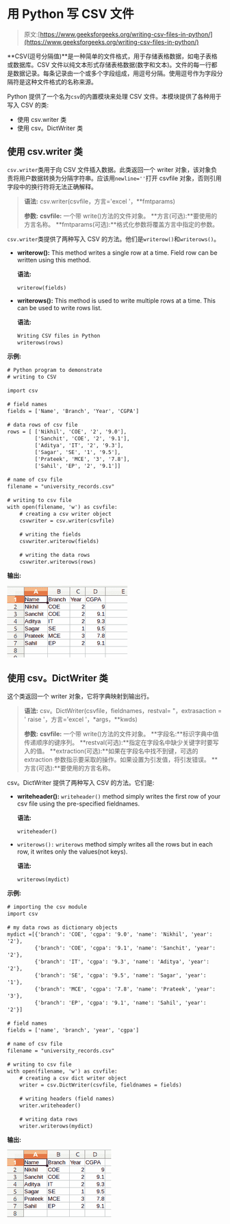 # 用 Python 写 CSV 文件

> 原文:[https://www.geeksforgeeks.org/writing-csv-files-in-python/](https://www.geeksforgeeks.org/writing-csv-files-in-python/)

**CSV(逗号分隔值)**是一种简单的文件格式，用于存储表格数据，如电子表格或数据库。CSV 文件以纯文本形式存储表格数据(数字和文本)。文件的每一行都是数据记录。每条记录由一个或多个字段组成，用逗号分隔。使用逗号作为字段分隔符是这种文件格式的名称来源。

Python 提供了一个名为`csv`的内置模块来处理 CSV 文件。本模块提供了各种用于写入 CSV 的类:

*   使用 csv.writer 类
*   使用 csv。DictWriter 类

## 使用 csv.writer 类

`csv.writer`类用于向 CSV 文件插入数据。此类返回一个 writer 对象，该对象负责将用户数据转换为分隔字符串。应该用`newline=''`打开 csvfile 对象，否则引用字段中的换行符将无法正确解释。

> **语法:** csv.writer(csvfile，方言='excel '，**fmtparams)
> 
> **参数:**
> **csvfile:** 一个带 write()方法的文件对象。
> **方言(可选):**要使用的方言名称。
> **fmtparams(可选):**格式化参数将覆盖方言中指定的参数。

`csv.writer`类提供了两种写入 CSV 的方法。他们是`writerow()`和`writerows()`。

*   **writerow():** This method writes a single row at a time. Field row can be written using this method.

    **语法:**

    ```
    writerow(fields)

    ```

*   **writerows():** This method is used to write multiple rows at a time. This can be used to write rows list.

    **语法:**

    ```
    Writing CSV files in Python
    writerows(rows)

    ```

**示例:**

```
# Python program to demonstrate
# writing to CSV

import csv 

# field names 
fields = ['Name', 'Branch', 'Year', 'CGPA'] 

# data rows of csv file 
rows = [ ['Nikhil', 'COE', '2', '9.0'], 
         ['Sanchit', 'COE', '2', '9.1'], 
         ['Aditya', 'IT', '2', '9.3'], 
         ['Sagar', 'SE', '1', '9.5'], 
         ['Prateek', 'MCE', '3', '7.8'], 
         ['Sahil', 'EP', '2', '9.1']] 

# name of csv file 
filename = "university_records.csv"

# writing to csv file 
with open(filename, 'w') as csvfile: 
    # creating a csv writer object 
    csvwriter = csv.writer(csvfile) 

    # writing the fields 
    csvwriter.writerow(fields) 

    # writing the data rows 
    csvwriter.writerows(rows)
```

**输出:**

![python-write-to-csv](img/c9a01ba26bd3365fe11cbb9386a6c746.png)

## 使用 csv。DictWriter 类

这个类返回一个 writer 对象，它将字典映射到输出行。

> **语法:** csv。DictWriter(csvfile，fieldnames，restval= "，extrasaction = ' raise '，方言='excel '，*args，**kwds)
> 
> **参数:**
> **csvfile:** 一个带 write()方法的文件对象。
> **字段名:**标识字典中值传递顺序的键序列。
> **restval(可选):**指定在字段名中缺少关键字时要写入的值。
> **extraction(可选):**如果在字段名中找不到键，可选的 extraction 参数指示要采取的操作。如果设置为引发值，将引发错误。
> **方言(可选):**要使用的方言名称。

csv。DictWriter 提供了两种写入 CSV 的方法。它们是:

*   **writeheader():** `writeheader()` method simply writes the first row of your csv file using the pre-specified fieldnames.

    **语法:**

    ```
    writeheader()

    ```

*   `writerows():` `writerows` method simply writes all the rows but in each row, it writes only the values(not keys).

    **语法:**

    ```
    writerows(mydict)

    ```

**示例:**

```
# importing the csv module 
import csv 

# my data rows as dictionary objects 
mydict =[{'branch': 'COE', 'cgpa': '9.0', 'name': 'Nikhil', 'year': '2'}, 
         {'branch': 'COE', 'cgpa': '9.1', 'name': 'Sanchit', 'year': '2'}, 
         {'branch': 'IT', 'cgpa': '9.3', 'name': 'Aditya', 'year': '2'}, 
         {'branch': 'SE', 'cgpa': '9.5', 'name': 'Sagar', 'year': '1'}, 
         {'branch': 'MCE', 'cgpa': '7.8', 'name': 'Prateek', 'year': '3'}, 
         {'branch': 'EP', 'cgpa': '9.1', 'name': 'Sahil', 'year': '2'}] 

# field names 
fields = ['name', 'branch', 'year', 'cgpa'] 

# name of csv file 
filename = "university_records.csv"

# writing to csv file 
with open(filename, 'w') as csvfile: 
    # creating a csv dict writer object 
    writer = csv.DictWriter(csvfile, fieldnames = fields) 

    # writing headers (field names) 
    writer.writeheader() 

    # writing data rows 
    writer.writerows(mydict) 
```

**输出:**

![python-csv](img/654e60fb7667ab9f9581cbc7322ba866.png)